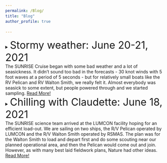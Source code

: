 ```yaml
---
permalink: /Blog/
title: "Blog"
author_profile: true

---
```

<details>
      <summary> <font size="+3">Stormy weather: June 20-21, 2021 </font> <br>
      The SUNRISE Cruise began with some bad weather and a lot of seasickness. It didn’t
      sound too bad in the forecasts - 30 knot winds with 5 foot waves at a period of 5
      seconds - but for relatively small boats like the RV Pelican and RV Walton Smith, we
      really felt it. Almost everybody was seasick to some extent, but people powered through
      and we started sampling. <u> Read More! </u> </summary> <br>

      First with just the ship’s flow through system and ADCPs, then
      we added the CT chains, and finally started VMPing. By that team, we were gradually
      feeling better and better - getting our ‘sea legs.’ <br>

      <br> I’m always impressed by my friends and colleagues on the ship - such difficult
      conditions to work in and so much effort put into getting the work done. I am fortunate
      and grateful to be surrounded by such amazing people. <br>

      <br> <font size="+1.5"> Leaving the channel with rough weather in the distance … the direction we’re
      heading </font>
      <img src="../images/cruise/img_2688.jpeg" alt="channel"> <br>

      <br> <font size="+1.5"> Screen shot of a video I took on Jun 21 - that is head-high water coming over
      the port rail. We were sampling with just the ADCPs and flow through at that point. </font>
      <img src="../images/cruise/img_2692.jpeg" alt="rail"> <br>

      <br> <font size="+1.5"> Fucent and Emily getting work done in rough conditions, and still smiling! </font>
      <img src="../images/cruise/img_2698.jpeg" alt="rough weather"> <br>

      <br> <font size="+1.5"> Jonny and Bofu getting ready to deploy the CT chain on the RV Pelican. The
      weather was still bad, but had let up enough to move on to finally putting some
      instruments in the water. </font>
      <img src="../images/cruise/img_2699.jpeg" alt="Johnny Bofu"> <br>

      <br> <font size="+1.5"> Towards the end, the storm would give up with out throwing a few water
      spouts at us … I’ve never seen a water spout in person before. It was a pretty ominous
      sight. There was also a lot of thunder and lightning during this period.</font>
      <img src="../images/cruise/img_2709.jpeg" alt="spout"> <br>

      <br> -Kipp Shearman
</details>

<details>
     <summary>   <font size="+3">Chilling with Claudette: June 18, 2021 </font> <br>
      The SUNRISE science team  arrived at the LUMCON facility hoping for an efficient load-out. We are sailing on two ships, the R/V Pelican operated by LUMCON and the R/V Walton Smith operated by  RSMAS.   The plan was for the Walton Smith to load and depart first and do some scouting near our planned operational area, and then the Pelican would come out and join. However, as with many best laid fieldwork plans, Nature had other ideas.  <u> Read More! </u> </summary> <br>

      Tropical Depression Claudette arrived on the scene (first photo below). In anticipation of the storm surge and associated flooding, both ships were moved 25 miles inland through a really interesting series of inland canals and waterways, to Houma LA.   We managed to mobilize all our gear and people there, and appreciated the can-do attitude of both the LUMCON staff and the crews of both ships to get things done.  After installing and testing some of our equipment, we finally set sail Sunday morning.  Seas are a little big out here following the storm, but hopefully are calming down soon. Stay tuned for more about the different instruments we are using, the respective ships, the science questions we are excited to explore and hopefully some data! <br>



     <br> <font size="+1.5"> Tropical Depression Claudette approaching LUMCON </font>
     <img src="../images/cruise/Claudette_arrives_lumcon.jpg" alt="Italian Trulli"> <br>

     <br> <font size="+1.5"> Arriving at the site in Houma…."wait is that our ship??!" </font>
     <img src="../images/cruise/is_that_our_boat_.jpeg" alt="Houma"> <br>

    <br> <font size="+1.5"> R/V Walton Smith - she’s a catamaran! </font>
    <img src="../images/cruise/pelican_and_friend.jpeg" alt="R/V Walton Smith"> <br>

    <br> <font size="+1.5"> Testing ROSS  - the OSU autonomous boat </font>
    <img src="../images/cruise/ross_test.jpeg" alt="ROSS"> <br>

    <br> <font size="+1.5"> Our beloved bow commander, to  be used to  deploy and recover a towed thermistor chain </font>
    <img src="../images/cruise/bow_commander.jpeg" alt="bow"> <br>

    <br> <font size="+1.5"> Mounting instruments onto a pole </font>
    <img src="../images/cruise/pole_adcp.jpeg" alt="pole"> <br>

    <br> <font size="+1.5"> And we’re off!  The scenery in these wetlands was really quite lovely. If you zoom in  you can see the Walton Smith following </font>
    <img src="../images/cruise/and_we're_off!.jpeg" alt="departure"> <br>

    <br> -Jennifer MacKinnon
</details>
